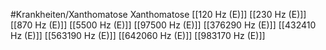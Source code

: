 #Krankheiten/Xanthomatose
Xanthomatose
[[120 Hz (E)]]
[[230 Hz (E)]]
[[870 Hz (E)]]
[[5500 Hz (E)]]
[[97500 Hz (E)]]
[[376290 Hz (E)]]
[[432410 Hz (E)]]
[[563190 Hz (E)]]
[[642060 Hz (E)]]
[[983170 Hz (E)]]